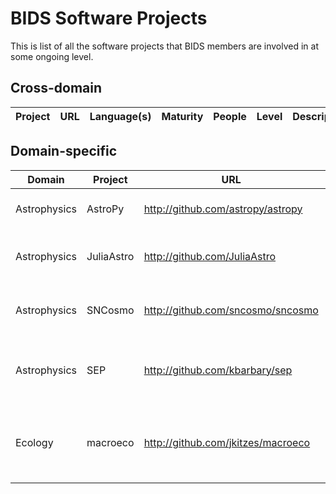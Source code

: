 BIDS Software Projects
======================

This is list of all the software projects that BIDS members are involved in at some ongoing level.

Cross-domain
------------

| Project | URL | Language(s) | Maturity | People | Level | Description |
| ------- | --- | ----------- | -------- | ------ | ----- | ----------- |


Domain-specific
---------------

| Domain | Project | URL | Language(s) | Maturity | People | Level | Description |
| ------ | ------- | --- | ----------- | -------- | ------ | ----- | ----------- |
| Astrophysics | AstroPy | http://github.com/astropy/astropy | Python | Production | Kyle | contributor | Python library for Astronomy |
| Astrophysics | JuliaAstro | http://github.com/JuliaAstro | Julia | Beta | Kyle | contributor | Julia packages for Astronomy |
| Astrophysics | SNCosmo | http://github.com/sncosmo/sncosmo | Python | Production | Kyle | creator | Python library for supernova cosmology |
| Astrophysics | SEP | http://github.com/kbarbary/sep | C, Python | Beta | Kyle | creator | Astronomy library for source-detection in images |
| Ecology | macroeco | http://github.com/jkitzes/macroeco | Python | Beta | Justin | creator | Python package with GUI for ecological pattern analysis |
